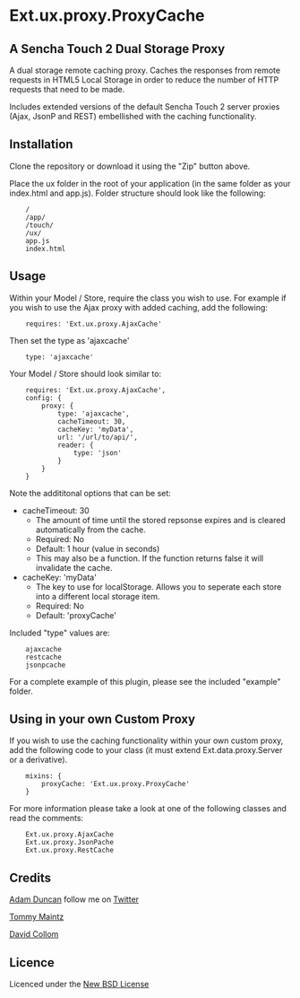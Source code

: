# Ext.ux.proxy.ProxyCache
## A Sencha Touch 2 Dual Storage Proxy

A dual storage remote caching proxy. Caches the responses from remote requests in HTML5 Local Storage in order to reduce the number of HTTP requests that need to be made.

Includes extended versions of the default Sencha Touch 2 server proxies (Ajax, JsonP and REST) embellished with the caching functionality.

## Installation

Clone the repository or download it using the "Zip" button above.

Place the ux folder in the root of your application (in the same folder as your index.html and app.js).
Folder structure should look like the following:

		/
		/app/
		/touch/
		/ux/
		app.js
		index.html

## Usage

Within your Model / Store, require the class you wish to use.
For example if you wish to use the Ajax proxy with added caching, add the following:

		requires: 'Ext.ux.proxy.AjaxCache'

Then set the type as 'ajaxcache'
	
		type: 'ajaxcache'

Your Model / Store should look similar to:

		requires: 'Ext.ux.proxy.AjaxCache',
		config:	{
			proxy: {
				type: 'ajaxcache',
				cacheTimeout: 30,
				cacheKey: 'myData',
				url: '/url/to/api/',
				reader: {
					type: 'json'
				}
			}
		}

Note the addititonal options that can be set:

* cacheTimeout: 30
	*	The amount of time until the stored repsonse expires and is cleared automatically from the cache. 
	* Required: No
	*	Default: 1 hour (value in seconds)
	* This may also be a function. If the function returns false it will invalidate the cache.
* cacheKey: 'myData'
	*	The key to use for localStorage. Allows you to seperate each store into a different local storage item. 
	* Required: No
	* Default: 'proxyCache'

Included "type" values are:

		ajaxcache
		restcache
		jsonpcache

For a complete example of this plugin, please see the included "example" folder.

## Using in your own Custom Proxy

If you wish to use the caching functionality within your own custom proxy, add the following code to your class (it must extend Ext.data.proxy.Server or a derivative).

		mixins: {
			proxyCache: 'Ext.ux.proxy.ProxyCache'
		}

For more information please take a look at one of the following classes and read the comments:
		
		Ext.ux.proxy.AjaxCache
		Ext.ux.proxy.JsonPache
		Ext.ux.proxy.RestCache

## Credits

[Adam Duncan](https://github.com/aduncan88) follow me on [Twitter](http://twitter.com/ajduncan88)

[Tommy Maintz](http://twitter.com/tmaintz)

[David Collom](https://github.com/davidcollom)

## Licence
Licenced under the [New BSD License](http://opensource.org/licenses/bsd-license.php)